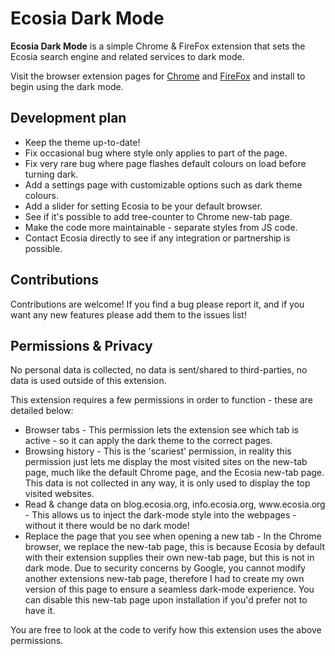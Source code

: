 # Ecosia Dark Mode

**Ecosia Dark Mode** is a simple Chrome & FireFox extension that sets the Ecosia search engine and related services to dark mode.

Visit the browser extension pages for [Chrome](https://chrome.google.com/webstore/detail/ecosia-dark-mode/hfpbjnmjofmfpnkcmdnkgndahgpjhpih?hl=en&authuser=0) and [FireFox](https://addons.mozilla.org/en-GB/firefox/addon/ecosia-dark-theme/?utm_source=addons.mozilla.org&utm_medium=referral&utm_content=search) and install to begin using the dark mode.


## Development plan

<ul>
	<li>Keep the theme up-to-date!</li>
	<li>Fix occasional bug where style only applies to part of the page.</li>
	<li>Fix very rare bug where page flashes default colours on load before turning dark.</li>
	<li>Add a settings page with customizable options such as dark theme colours.</li>
	<li>Add a slider for setting Ecosia to be your default browser.</li>
	<li>See if it's possible to add tree-counter to Chrome new-tab page.</li>
	<li>Make the code more maintainable - separate styles from JS code.</lo>
	<li>Contact Ecosia directly to see if any integration or partnership is possible.</li>
</ul>


## Contributions

Contributions are welcome! If you find a bug please report it, and if you want any new features please add them to the issues list!

## Permissions & Privacy

No personal data is collected, no data is sent/shared to third-parties, no data is used outside of this extension.

This extension requires a few permissions in order to function - these are detailed below:


<ul>
	<li>Browser tabs - This permission lets the extension see which tab is active - so it can apply the dark theme to the correct pages.</li>
	<li>Browsing history - This is the 'scariest' permission, in reality this permission just lets me display the most visited sites on the new-tab page, much like the default Chrome page, and the Ecosia new-tab page. This data is not collected in any way, it is only used to display the top visited websites.</li>
	<li>Read & change data on blog.ecosia.org, info.ecosia.org, www.ecosia.org - This allows us to inject the dark-mode style into the webpages - without it there would be no dark mode!</li>
	<li>Replace the page that you see when opening a new tab - In the Chrome browser, we replace the new-tab page, this is because Ecosia by default with their extension supplies their own new-tab page, but this is not in dark mode. Due to security concerns by Google, you cannot modify another extensions new-tab page, therefore I had to create my own version of this page to ensure a seamless dark-mode experience. You can disable this new-tab page upon installation if you'd prefer not to have it.</li>
</ul>


You are free to look at the code to verify how this extension uses the above permissions.
